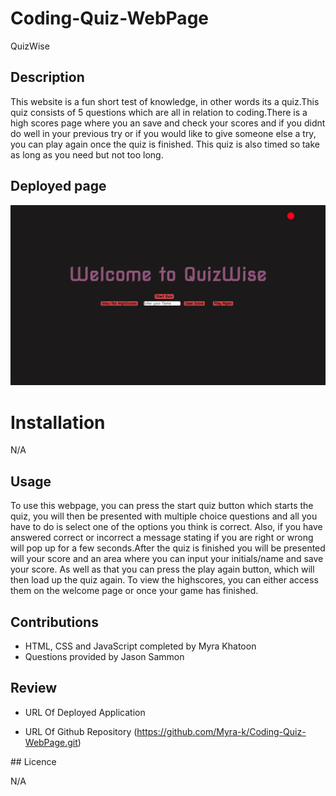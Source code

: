 # Coding-Quiz-WebPage

QuizWise

## Description

This website is a fun short test of knowledge, in other words its a quiz.This quiz consists of 5 questions which are all in relation to coding.There is a high scores page where you an save and check your scores and if you didnt do well in your previous try or if you would like to give someone else a try, you can play again once the quiz is finished. This quiz is also timed so take as long as you need but not too long.

## Deployed page


![Deployed page screenshot](./Assets/Screenshot%202023-05-02%20at%2022.04.34.png)

# Installation

N/A

## Usage

To use this webpage, you can press the start quiz button which starts the quiz, you will then be presented with multiple choice questions and all you have to do is select one of the options you think is correct. Also, if you have answered correct or incorrect a message stating if you are right or wrong will pop up for a few seconds.After the quiz is finished you will be presented will your score and an area where you can input your initials/name and save your score. As well as that you can press the play again button, which will then load up the quiz again. To view the highscores, you can either access them on the welcome page or once your game has finished.
 
## Contributions

* HTML, CSS and JavaScript completed by Myra Khatoon
* Questions provided by Jason Sammon

## Review

* URL Of Deployed Application 

* URL Of Github Repository (https://github.com/Myra-k/Coding-Quiz-WebPage.git)

## Licence

N/A